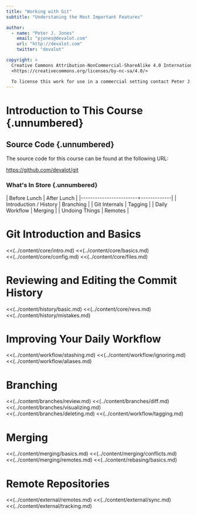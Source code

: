 ```yaml
---
title: "Working with Git"
subtitle: "Understaning the Most Important Features"

author:
  - name: "Peter J. Jones"
    email: "pjones@devalot.com"
    url: "http://devalot.com"
    twitter: "devalot"

copyright: >
  Creative Commons Attribution-NonCommercial-ShareAlike 4.0 International Public License:
  <https://creativecommons.org/licenses/by-nc-sa/4.0/>

  To license this work for use in a commercial setting contact Peter J. Jones.
---
```


Introduction to This Course {.unnumbered}
=========================================

Source Code {.unnumbered}
-------------------------

The source code for this course can be found at the following URL:

<https://github.com/devalot/git>

### What's In Store {.unnumbered}

  | Before Lunch           | After Lunch |
  |------------------------+-------------|
  | Introduction / History | Branching   |
  | Git Internals          | Tagging     |
  | Daily Workflow         | Merging     |
  | Undoing Things         | Remotes     |

Git Introduction and Basics
===========================

  <<(../content/core/intro.md)
  <<(../content/core/basics.md)
  <<(../content/core/config.md)
  <<(../content/core/files.md)

Reviewing and Editing the Commit History
========================================

  <<(../content/history/basic.md)
  <<(../content/core/revs.md)
  <<(../content/history/mistakes.md)

Improving Your Daily Workflow
=============================

  <<(../content/workflow/stashing.md)
  <<(../content/workflow/ignoring.md)
  <<(../content/workflow/aliases.md)

Branching
=========

  <<(../content/branches/review.md)
  <<(../content/branches/diff.md)
  <<(../content/branches/visualizing.md)
  <<(../content/branches/deleting.md)
  <<(../content/workflow/tagging.md)

Merging
=======

  <<(../content/merging/basics.md)
  <<(../content/merging/conflicts.md)
  <<(../content/merging/remotes.md)
  <<(../content/rebasing/basics.md)

Remote Repositories
===================

  <<(../content/external/remotes.md)
  <<(../content/external/sync.md)
  <<(../content/external/tracking.md)
